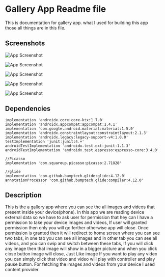 
# Gallery App Readme file

This is documentation for gallery  app. what I used for building this app those all things are in this file.


## Screenshots
![App Screenshot](https://raw.githubusercontent.com/ReetaThakur/GallerySunstoneProject/master/Screenshot_20220119_142716.png)

![App Screenshot](https://raw.githubusercontent.com/ReetaThakur/GallerySunstoneProject/master/Screenshot_20220119_142725.png)

![App Screenshot](https://raw.githubusercontent.com/ReetaThakur/GallerySunstoneProject/master/Screenshot_20220119_142641.png)

![App Screenshot](https://raw.githubusercontent.com/ReetaThakur/GallerySunstoneProject/master/Screenshot_20220119_142651.png)

![App Screenshot](https://raw.githubusercontent.com/ReetaThakur/GallerySunstoneProject/master/Screenshot_20220119_142702.png)

## Dependencies

    implementation 'androidx.core:core-ktx:1.7.0'
    implementation 'androidx.appcompat:appcompat:1.4.1'
    implementation 'com.google.android.material:material:1.5.0'
    implementation 'androidx.constraintlayout:constraintlayout:2.1.3'
    implementation 'androidx.legacy:legacy-support-v4:1.0.0'
    testImplementation 'junit:junit:4.+'
    androidTestImplementation 'androidx.test.ext:junit:1.1.3'
    androidTestImplementation 'androidx.test.espresso:espresso-core:3.4.0'

    //Picasso
    implementation 'com.squareup.picasso:picasso:2.71828'

    //glide
    implementation 'com.github.bumptech.glide:glide:4.12.0'
    annotationProcessor 'com.github.bumptech.glide:compiler:4.12.0'

## Description
This is the a gallery app where you can see the all images and videos that present
inside your device(phone). In this app we are reading device external data so
we have to ask user for permission that hey can I have a permission to take
your device images and videos, If user will granted permission then only you
will go ferther otherwise app will close. Once permission is granted then it will
redirect to home screen where you can see two tabs, in one tab you can see all
images and in other tab you can see all videos, and you can swip and switch
between these tabs, If you will click any image then that image will show
in a bigger picture and when you click close button image will close, 
                                                                Just Like
image If you want to play any video you can simply click that video and video
will play with controller and play pause button. For fetching the images and 
videos from your device I used content provider.                                                                

